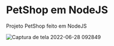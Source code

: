 # PetShop em NodeJS
Projeto PetShop feito em NodeJS

![Captura de tela 2022-06-28 092849](https://user-images.githubusercontent.com/100284364/176178905-35e9eac2-590d-4f66-a2ee-f0eeba32ff7c.png)
